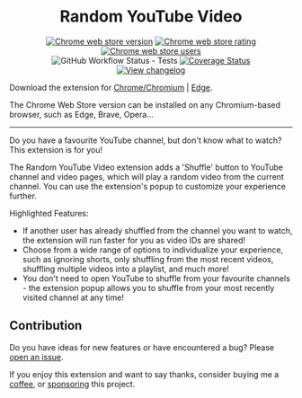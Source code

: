 <h1 align="center">Random YouTube Video</h1>

<p align="center">
<a href="https://chrome.google.com/webstore/detail/random-youtube-video/kijgnjhogkjodpakfmhgleobifempckf">
  <img src="https://img.shields.io/chrome-web-store/v/kijgnjhogkjodpakfmhgleobifempckf"
    alt="Chrome web store version"></a>
<a href="https://chrome.google.com/webstore/detail/random-youtube-video/kijgnjhogkjodpakfmhgleobifempckf">
  <img src="https://img.shields.io/chrome-web-store/rating/kijgnjhogkjodpakfmhgleobifempckf"
    alt="Chrome web store rating"></a>
<a href="https://chrome.google.com/webstore/detail/random-youtube-video/kijgnjhogkjodpakfmhgleobifempckf">
  <img src="https://img.shields.io/chrome-web-store/users/kijgnjhogkjodpakfmhgleobifempckf"
    alt="Chrome web store users"></a>
<br>
<img alt="GitHub Workflow Status - Tests" src="https://img.shields.io/github/actions/workflow/status/NikkelM/Random-YouTube-Video/test.yml?branch=main&label=tests">
<a href='https://coveralls.io/github/NikkelM/Random-YouTube-Video?branch=main'>
	<img src='https://coveralls.io/repos/github/NikkelM/Random-YouTube-Video/badge.svg?branch=main' 
		alt='Coverage Status' /></a>
<br>
<a href="https://github.com/NikkelM/Random-YouTube-Video/tree/main/CHANGELOG.md">
  <img src="https://img.shields.io/badge/view-changelog-blue"
    alt="View changelog"></a>
</p>

Download the extension for [Chrome/Chromium](https://chrome.google.com/webstore/detail/random-youtube-video/kijgnjhogkjodpakfmhgleobifempckf) | [Edge](https://microsoftedge.microsoft.com/addons/detail/random-youtube-video/fccfflipicelkilpmgniblpoflkbhdbe). 

The Chrome Web Store version can be installed on any Chromium-based browser, such as Edge, Brave, Opera...

---

Do you have a favourite YouTube channel, but don't know what to watch? This extension is for you!

The Random YouTube Video extension adds a 'Shuffle' button to YouTube channel and video pages, which will play a random video from the current channel. You can use the extension's popup to customize your experience further.

Highlighted Features:<br>
- If another user has already shuffled from the channel you want to watch, the extension will run faster for you as video IDs are shared!
- Choose from a wide range of options to individualize your experience, such as ignoring shorts, only shuffling from the most recent videos, shuffling multiple videos into a playlist, and much more!
- You don't need to open YouTube to shuffle from your favourite channels - the extension popup allows you to shuffle from your most recently visited channel at any time!

## Contribution

Do you have ideas for new features or have encountered a bug? Please [open an issue](https://github.com/NikkelM/Random-YouTube-Video/issues/new/choose).

<!-- The `main` branch of this repository *should* always be stable. If you want to test the newest unreleased features, simply load the `extension` folder as an unpacked extension in your browser of choice.
<br>
You can find out what new changes are coming with the unreleased version in the [changelog](https://github.com/NikkelM/Random-YouTube-Video/blob/main/CHANGELOG.md).
Did you find any bugs with the version you tested? Please let me know by [opening an issue](https://github.com/NikkelM/Random-YouTube-Video/issues/new/choose)! -->

If you enjoy this extension and want to say thanks, consider buying me a [coffee](https://ko-fi.com/nikkelm), or [sponsoring](https://github.com/sponsors/NikkelM) this project.
